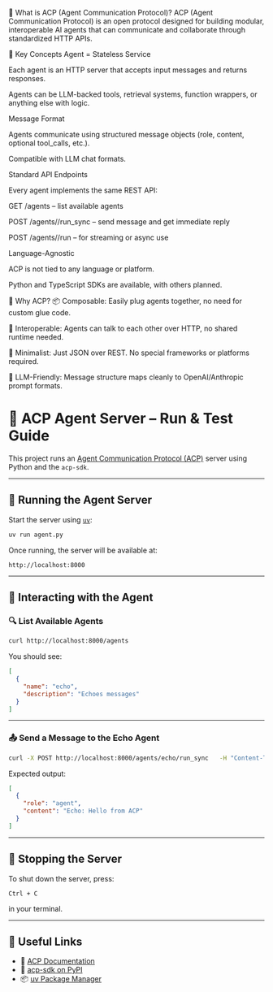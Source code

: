🧠 What is ACP (Agent Communication Protocol)?
ACP (Agent Communication Protocol) is an open protocol designed for building modular, interoperable AI agents that can communicate and collaborate through standardized HTTP APIs.

🚀 Key Concepts
Agent = Stateless Service

Each agent is an HTTP server that accepts input messages and returns responses.

Agents can be LLM-backed tools, retrieval systems, function wrappers, or anything else with logic.

Message Format

Agents communicate using structured message objects (role, content, optional tool_calls, etc.).

Compatible with LLM chat formats.

Standard API Endpoints

Every agent implements the same REST API:

GET /agents – list available agents

POST /agents/<name>/run_sync – send message and get immediate reply

POST /agents/<name>/run – for streaming or async use

Language-Agnostic

ACP is not tied to any language or platform.

Python and TypeScript SDKs are available, with others planned.

🧩 Why ACP?
📦 Composable: Easily plug agents together, no need for custom glue code.

🔄 Interoperable: Agents can talk to each other over HTTP, no shared runtime needed.

📐 Minimalist: Just JSON over REST. No special frameworks or platforms required.

💬 LLM-Friendly: Message structure maps cleanly to OpenAI/Anthropic prompt formats.



# 🧠 ACP Agent Server – Run & Test Guide

This project runs an [Agent Communication Protocol (ACP)](https://agentcommunicationprotocol.dev) server using Python and the `acp-sdk`.

---

## 🚀 Running the Agent Server

Start the server using [`uv`](https://github.com/astral-sh/uv):

```bash
uv run agent.py
```

Once running, the server will be available at:

```
http://localhost:8000
```

---

## 🧪 Interacting with the Agent

### 🔍 List Available Agents

```bash
curl http://localhost:8000/agents
```

You should see:

```json
[
  {
    "name": "echo",
    "description": "Echoes messages"
  }
]
```

---

### 📤 Send a Message to the Echo Agent

```bash
curl -X POST http://localhost:8000/agents/echo/run_sync   -H "Content-Type: application/json"   -d '{"input": "Hello from ACP"}'
```

Expected output:

```json
[
  {
    "role": "agent",
    "content": "Echo: Hello from ACP"
  }
]
```

---

## 🛑 Stopping the Server

To shut down the server, press:

```
Ctrl + C
```

in your terminal.

---

## 📎 Useful Links

- 🔗 [ACP Documentation](https://agentcommunicationprotocol.dev)
- 🧰 [acp-sdk on PyPI](https://pypi.org/project/acp-sdk/)
- 📦 [uv Package Manager](https://github.com/astral-sh/uv)
